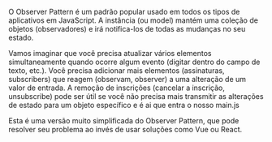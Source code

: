 O Observer Pattern é um padrão popular usado em todos os tipos de aplicativos em JavaScript. A instância (ou model) mantém uma coleção de objetos (observadores) e irá notifica-los de todas as mudanças no seu estado.

Vamos imaginar que você precisa atualizar vários elementos simultaneamente quando ocorre algum evento (digitar dentro do campo de texto, etc.). Você precisa adicionar mais elementos (assinaturas, subscribers) que reagem (observam, observer) a uma alteração de um valor de entrada. A remoção de inscrições (cancelar a inscrição, unsubscribe) pode ser útil se você não precisa mais transmitir as alterações de estado para um objeto específico e é ai que entra o nosso main.js

Esta é uma versão muito simplificada do Observer Pattern, que pode resolver seu problema ao invés de usar soluções como Vue ou React.
